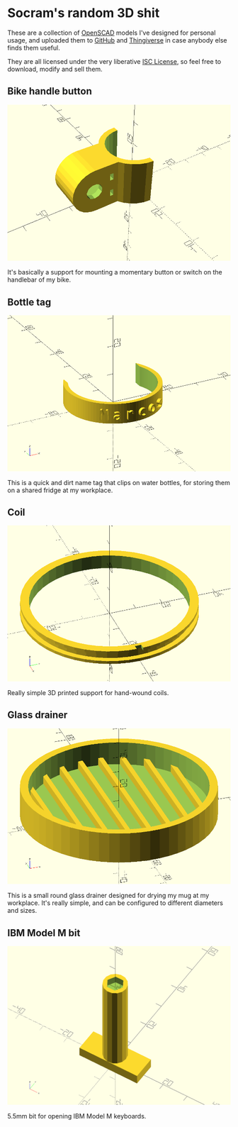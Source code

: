 Socram's random 3D shit
=======================

These are a collection of [OpenSCAD](http://www.openscad.org) models I've designed for personal usage, and uploaded them to [GitHub](https://github.com/socram8888/3DRecipes) and [Thingiverse](https://www.thingiverse.com/socram8888/) in case anybody else finds them useful.

They are all licensed under the very liberative [ISC License](LICENSE), so feel free to download, modify and sell them.

Bike handle button
------------------

![Bike handle button preview](previews/bike_handle_button.png?raw=true)

It's basically a support for mounting a momentary button or switch on the handlebar of my bike.

Bottle tag
----------

![Bottle tag preview](previews/bottle_tag.png?raw=true)

This is a quick and dirt name tag that clips on water bottles, for storing them on a shared fridge at my workplace.

Coil
----

![Coil support preview](previews/coil.png?raw=true)

Really simple 3D printed support for hand-wound coils.

Glass drainer
-------------

![Glass drainer preview](previews/glass_drainer.png?raw=true)

This is a small round glass drainer designed for drying my mug at my workplace. It's really simple, and can be configured to different diameters and sizes.

IBM Model M bit
---------------

![Bit preview](previews/ibm_model_m_bit.png?raw=true)

5.5mm bit for opening IBM Model M keyboards.
